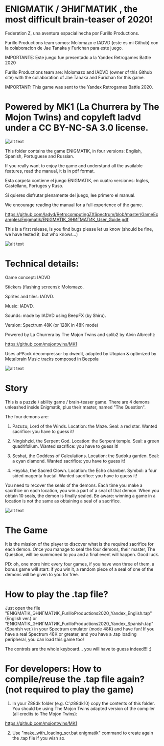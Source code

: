 # ENIGMATIK / ЭНИГМАТИК , the most difficult brain-teaser of 2020!

Federation Z, una aventura espacial hecha por Furillo Productions.

Furillo Productions team somos: Molomazo e IADVD (este es mi Github) con la colaboracion de Jae Tanaka y Furichan para este juego.

IMPORTANTE: Este juego fue presentado a la Yandex Retrogames Battle 2020

Furillo Productions team are: Molomazo and IADVD (owner of this Github site) with the
collaboration of Jae Tanaka and Furichan for this game.

IMPORTANT: This game was sent to the Yandex Retrogames Battle 2020.

# Powered by MK1 (La Churrera by The Mojon Twins) and copyleft Iadvd under a CC BY-NC-SA 3.0 license.

![alt text](https://github.com/Iadvd/RetrocomputingZXSpectrum/blob/master/GameExamples/Enigmatik/ENIGMATIK_ЭНИГМАТИК_Art_by_JaeTanaka_FurilloProductions.jpg)

This folder contains the game ENIGMATIK, in four versions: English, Spanish, Portuguese and Russian.

If you really want to enjoy the game and understand all the available features, read the manual, it is in pdf format.

Esta carpeta contiene el juego ENIGMATIK, en cuatro versiones: Ingles, Castellano, Portuges y Ruso.

Si quieres disfrutar plenamente del juego, lee primero el manual.

We encourage reading the manual for a full experience of the game.

https://github.com/Iadvd/RetrocomputingZXSpectrum/blob/master/GameExamples/Enigmatik/ENIGMATIK_ЭНИГМАТИК_User_Guide.pdf

This is a first release, is you find bugs please let us know (should be fine, we have tested it, but who knows...)

![alt text](https://github.com/Iadvd/RetrocomputingZXSpectrum/blob/master/GameExamples/Enigmatik/ENIGMATIK_ЭНИГМАТИК_ScreenShot1.png)

# Technical details:

Game concept: IADVD

Stickers (flashing screens): Molomazo.

Sprites and tiles: IADVD.

Music: IADVD.

Sounds: made by IADVD using BeepFX (by Shiru).

Version: Spectrum 48K (or 128K in 48K mode)

Powered by La Churrera by The Mojon Twins and splib2 by Alvin Albrecht:

https://github.com/mojontwins/MK1

Uses aPPack decompressor by dwedit, adapted by Utopian & optimized by Metalbrain
Music tracks composed in Beepola

![alt text](https://github.com/Iadvd/RetrocomputingZXSpectrum/blob/master/GameExamples/Enigmatik/ENIGMATIK_ЭНИГМАТИК_ScreenShot2.png)

# Story
This is a puzzle / ability game / brain-teaser game. There are 4 demons unleashed inside Enigmatik, plus their master, named "The Question".

The four demons are: 

1) Pazuzu, Lord of the Winds. Location: the Maze. Seal: a red star. 
Wanted sacrifice: you have to guess it! 

2) Ningishzid, the Serpent God. Location: the Serpent temple. Seal: a green quadrifolium. Wanted sacrifice: you have to guess it!

3) Seshat, the Goddess of Calculations. Location: the Sudoku garden. Seal: a cyan diamond. Wanted sacrifice: you have to guess it! 

4) Heyoka, the Sacred Clown. Location: the Echo chamber. Symbol: a four sided magenta fractal. Wanted sacrifice: you have to guess it!

You need to recover the seals of the demons. Each time you make a sacrifice on each location, you win a part of a seal of that demon. When you obtain 10 seals, the demon is finally sealed. Be aware: winning a game in a location is not the same as obtaining a seal of a sacrifice.

![alt text](https://github.com/Iadvd/RetrocomputingZXSpectrum/blob/master/GameExamples/Enigmatik/ENIGMATIK_ЭНИГМАТИК_ScreenShot3.png)

# The Game
It is the mission of the player to discover what is the required sacrifice for each demon. Once you manage to seal the four demons, their master, The Question, will be summoned to you and a final event will happen. Good luck.

PD: oh, one more hint: every four games, if you have won three of them, a bonus game will start: if you win it, a random piece of a seal of one of the demons will be given to you for free.

# How to play the .tap file?

Just open the file "ENIGMATIK_ЭНИГМАТИК_FurilloProductions2020_Yandex_English.tap" (English ver.) or "ENIGMATIK_ЭНИГМАТИК_FurilloProductions2020_Yandex_Spanish.tap" (Spanish ver.) in your Spectrum emulator (mode 48K) and have fun! If you have a real Spectrum 48K or greater, and you have a .tap loading peripheral, you can load this game too! 

The controls are the whole keyboard... you will have to guess indeed!!! ;)
  
# For developers: How to compile/reuse the .tap file again? (not required to play the game)

1. In your Z88dk folder (e.g. C:\z88dk10) copy the contents of this folder. You should be using The Mojon Twins adapted version of the compiler (all credits to The Mojon Twins):

https://github.com/mojontwins/MK1

2. Use "make_with_loading_scr.bat enigmatik" command to create again the .tap file if you wish so.